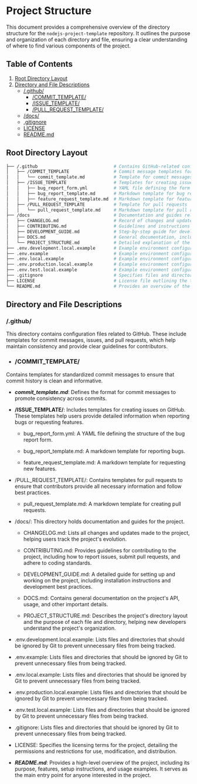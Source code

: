 # Project Structure

This document provides a comprehensive overview of the directory structure for the `nodejs-project-template` repository. It outlines the purpose and organization of each directory and file, ensuring a clear understanding of where to find various components of the project.

## Table of Contents

1. [Root Directory Layout](#root-directory-layout)
2. [Directory and File Descriptions](#directory-and-file-descriptions)
   - [/.github/](#github)
     - [/COMMIT_TEMPLATE/](#commit_template)
     - [/ISSUE_TEMPLATE/](#issue_template)
     - [/PULL_REQUEST_TEMPLATE/](#pull-request-template)
   - [/docs/](#docs)
   - [.gitignore](#gitignore)
   - [LICENSE](#license)
   - [README.md](#readmemd)

## Root Directory Layout

```bash
├── /.github                             # Contains GitHub-related configuration files
│   ├── /COMMIT_TEMPLATE                 # Commit message templates for standardized commit messages
│   │   └── commit_template.md           # Template for commit messages to maintain consistency
│   ├── /ISSUE_TEMPLATE                  # Templates for creating issues
│   │   ├── bug_report_form.yml          # YAML file defining the form for reporting bugs
│   │   ├── bug_report_template.md       # Markdown template for bug reports
│   │   ├── feature_request_template.md  # Markdown template for feature requests
│   ├── /PULL_REQUEST_TEMPLATE           # Template for pull requests
│   │   └── pull_request_template.md     # Markdown template for pull requests to ensure all necessary information is provided
├── /docs                                # Documentation and guides related to the project
│   ├── CHANGELOG.md                     # Record of changes and updates made to the project over time
│   ├── CONTRIBUTING.md                  # Guidelines and instructions for contributing to the project
│   ├── DEVELOPMENT_GUIDE.md             # Step-by-step guide for developers to set up and work on the project
│   ├── DOCS.md                          # General documentation, including API details, usage instructions, and best practices
│   └── PROJECT_STRUCTURE.md             # Detailed explanation of the project's directory structure and file purposes
├── .env.development.local.example       # Example environment configuration file for development environment
├── .env.example                         # Example environment configuration file for local development
├── .env.local.example                   # Example environment configuration file for local overrides
├── .env.production.local.example        # Example environment configuration file for production environment
├── .env.test.local.example              # Example environment configuration file for testing environment
├── .gitignore                           # Specifies files and directories to be ignored by Git
├── LICENSE                              # License file outlining the terms under which the project is distributed
└── README.md                            # Provides an overview of the project, including its purpose, setup instructions, and usage
```

## Directory and File Descriptions

### /.github/

This directory contains configuration files related to GitHub. These include templates for commit messages, issues, and pull requests, which help maintain consistency and provide clear guidelines for contributors.

- ### /COMMIT_TEMPLATE/

Contains templates for standardized commit messages to ensure that commit history is clean and informative.

  - **_commit_template.md_**: Defines the format for commit messages to promote consistency across commits.

- **/ISSUE_TEMPLATE/**: Includes templates for creating issues on GitHub. These templates help users provide detailed information when reporting bugs or requesting features.

  - bug_report_form.yml: A YAML file defining the structure of the bug report form.

  - bug_report_template.md: A markdown template for reporting bugs.

  - feature_request_template.md: A markdown template for requesting new features.

- /PULL_REQUEST_TEMPLATE/: Contains templates for pull requests to ensure that contributors provide all necessary information and follow best practices.

  - pull_request_template.md: A markdown template for creating pull requests.

- /docs/: This directory holds documentation and guides for the project.

  - CHANGELOG.md: Lists all changes and updates made to the project, helping users track the project's evolution.

  - CONTRIBUTING.md: Provides guidelines for contributing to the project, including how to report issues, submit pull requests, and adhere to coding standards.

  - DEVELOPMENT_GUIDE.md: A detailed guide for setting up and working on the project, including installation instructions and development best practices.

  - DOCS.md: Contains general documentation on the project's API, usage, and other important details.

  - PROJECT_STRUCTURE.md: Describes the project's directory layout and the purpose of each file and directory, helping new developers understand the project's organization.

- .env.development.local.example: Lists files and directories that should be ignored by Git to prevent unnecessary files from being tracked.

- .env.example: Lists files and directories that should be ignored by Git to prevent unnecessary files from being tracked.

- .env.local.example: Lists files and directories that should be ignored by Git to prevent unnecessary files from being tracked.

- .env.production.local.example: Lists files and directories that should be ignored by Git to prevent unnecessary files from being tracked.

- .env.test.local.example: Lists files and directories that should be ignored by Git to prevent unnecessary files from being tracked.

- .gitignore: Lists files and directories that should be ignored by Git to prevent unnecessary files from being tracked.

- LICENSE: Specifies the licensing terms for the project, detailing the permissions and restrictions for use, modification, and distribution.

- **_README.md_**: Provides a high-level overview of the project, including its purpose, features, setup instructions, and usage examples. It serves as the main entry point for anyone interested in the project.
